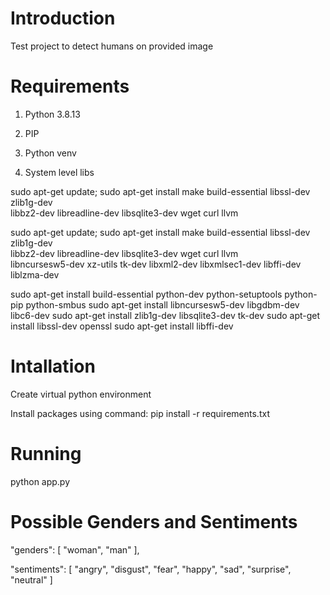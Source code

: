 # Introduction

Test project to detect humans on provided image

# Requirements

1. Python 3.8.13
2. PIP
3. Python venv

4. System level libs

sudo apt-get update; sudo apt-get install make build-essential libssl-dev zlib1g-dev \
    libbz2-dev libreadline-dev libsqlite3-dev wget curl llvm

sudo apt-get update; sudo apt-get install make build-essential libssl-dev zlib1g-dev \
    libbz2-dev libreadline-dev libsqlite3-dev wget curl llvm \
    libncursesw5-dev xz-utils tk-dev libxml2-dev libxmlsec1-dev libffi-dev liblzma-dev

sudo apt-get install build-essential python-dev python-setuptools python-pip python-smbus
sudo apt-get install libncursesw5-dev libgdbm-dev libc6-dev
sudo apt-get install zlib1g-dev libsqlite3-dev tk-dev
sudo apt-get install libssl-dev openssl
sudo apt-get install libffi-dev

# Intallation

Create virtual python environment

Install packages using command:
pip install -r requirements.txt

# Running
python app.py

# Possible Genders and Sentiments

"genders": [
    "woman",
    "man"
],

"sentiments": [
    "angry",
    "disgust",
    "fear",
    "happy",
    "sad",
    "surprise",
    "neutral"
]